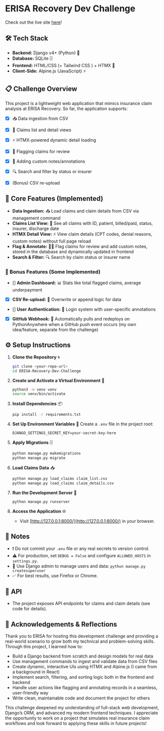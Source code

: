 # ERISA Recovery Dev Challenge

Check out the live site [here](apdev.pythonanywhere.com)!

## 🛠️ Tech Stack
- **Backend:** Django v4+ (Python) 🐍
- **Database:** SQLite 🗄️
- **Frontend:** HTML/CSS (+ Tailwind CSS ) + HTMX 🎨
- **Client-Side:** Alpine.js (JavaScript) ⚡️


## 📋 Challenge Overview
This project is a lightweight web application that mimics insurance claim analysis at ERISA Recovery. So far, the application supports:
- [x] 📥 Data ingestion from CSV
- [x] 📄 Claims list and detail views
- [x] ⚡️ HTMX-powered dynamic detail loading
- [x] 🚩 Flagging claims for review
- [x] 📝 Adding custom notes/annotations
- [x] 🔍 Search and filter by status or insurer
- [x] (Bonus) CSV re-upload


## 🌟 Core Features (Implemented)
- **Data Ingestion:** 📥 Load claims and claim details from CSV via management command
- **Claims List View:** 📄 See all claims with ID, patient, billed/paid, status, insurer, discharge date
- **HTMX Detail View:** ⚡️ View claim details (CPT codes, denial reasons, custom notes) without full page reload
- **Flag & Annotate:** 🚩📝 Flag claims for review and add custom notes, stored in the database and dynamically updated in frontend
- **Search & Filter:** 🔍 Search by claim status or insurer name


### 🎁 Bonus Features (Some Implemented)
- [] **Admin Dashboard:** 📊 Stats like total flagged claims, average underpayment
- [x] **CSV Re-upload:** 🔄 Overwrite or append logic for data
- [] **User Authentication:** 🔐 Login system with user-specific annotations
- [x] **GitHub Webhook:** 🔗 Automatically pulls and redeploys on PythonAnywhere when a GitHub push event occurs (my own idea/feature, separate from the challenge)


## ⚙️ Setup Instructions

1. **Clone the Repository** 🌀
   ```sh
   git clone <your-repo-url>
   cd ERISA-Recovery-Dev-Challenge
   ```

2. **Create and Activate a Virtual Environment** 🐍
   ```sh
   python3 -m venv venv
   source venv/bin/activate
   ```

3. **Install Dependencies** 📦
   ```sh
   pip install -r requirements.txt
   ```

4. **Set Up Environment Variables** 🔑
   Create a `.env` file in the project root:
   ```
   DJANGO_SETTINGS_SECRET_KEY=your-secret-key-here
   ```

5. **Apply Migrations** 🗄️
   ```sh
   python manage.py makemigrations
   python manage.py migrate
   ```

6. **Load Claims Data** 📥
   ```sh
   python manage.py load_claims claim_list.csv
   python manage.py load_claims claim_details.csv
   ```

7. **Run the Development Server** 🚀
   ```sh
   python manage.py runserver
   ```

8. **Access the Application** 🌐
   - Visit [http://127.0.0.1:8000/](http://127.0.0.1:8000/) in your browser.


## 📝 Notes
- ❗️ Do not commit your `.env` file or any real secrets to version control.
- ⚠️ For production, set `DEBUG = False` and configure `ALLOWED_HOSTS` in `settings.py`.
- 👤 Use Django admin to manage users and data: `python manage.py createsuperuser`
- ✅ For best results, use Firefox or Chrome.


## 📡 API
- The project exposes API endpoints for claims and claim details (see code for details).

## 🙏 Acknowledgements & Reflections

Thank you to ERISA for hosting this development challenge and providing a real-world scenario to grow both my technical and problem-solving skills. Through this project, I learned how to:

- Build a Django backend from scratch and design models for real data
- Use management commands to ingest and validate data from CSV files
- Create dynamic, interactive UIs using HTMX and Alpine.js (I came from a background in React)
- Implement search, filtering, and sorting logic both in the frontend and backend
- Handle user actions like flagging and annotating records in a seamless, user-friendly way
- Write clean, maintainable code and document the project for others

This challenge deepened my understanding of full-stack web development, Django’s ORM, and advanced my modern frontend techniques. I appreciate the opportunity to work on a project that simulates real insurance claim workflows and look forward to applying these skills in future projects!